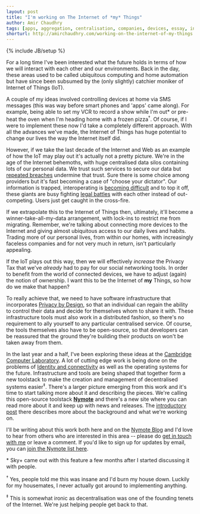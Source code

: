 ```yaml
---
layout: post
title: "I'm working on The Internet of *my* Things"
author: Amir Chaudhry
tags: [apps, aggregation, centralisation, companies, devices, essay, internet of things, nymote, ownership, privacy, rights, software, tech]
shorturl: http://amirchaudhry.com/working-on-the-internet-of-my-things
---
```

{% include JB/setup %}

For a long time I've been interested what the future holds in terms of how we will interact with each other and our environments.  Back in the day, these areas used to be called ubiquitous computing and home automation but have since been subsumed by the (only slightly) catchier moniker of Internet of Things (IoT).

A couple of my ideas involved controlling devices at home via SMS messages (this was way before smart phones and 'apps' came along).  For example, being able to set my VCR to record a show while I'm out\* or pre-heat the oven when I'm heading home with a frozen pizza<sup>&dagger;</sup>.  Of course, if I were to implement these now I'd take a completely different approach.  With all the advances we've made, the Internet of Things has huge potential to change our lives the way the Internet itself did.

However, if we take the last decade of the Internet and Web as an example of how the IoT may play out it's actually not a pretty picture.  We're in the age of the Internet behemoths, with huge centralised data silos containing lots of our personal data.  We trust such services to secure our data but [repeated breaches][dropbox-breaches] undermine that trust. Sure there is some choice among providers but it's fast becoming a case of "choose your dictator".  Our information is trapped, interoperating is [becoming difficult][eff-google-xmpp] and to top it off, these giants are busy fighting [legal battles][groklaw-apple] with each other instead of out-competing.  Users just get caught in the cross-fire.

If we extrapolate this to the Internet of Things then, ultimately, it'll become a winner-take-all-my-data arrangement, with lock-ins to restrict me from migrating.  Remember, we're talking about connecting more devices to the Internet and giving almost ubiquitous access to our daily lives and habits.  Trading more of our personal lives, from within our homes, with increasingly faceless companies and for not very much in return, isn't particularly appealing.

If the IoT plays out this way, then we will effectively *increase* the Privacy Tax that we've *already* had to pay for our social networking tools.  In order to benefit from the world of connected devices, we have to adjust (again) the notion of ownership.  I want this to be the Internet of **my** Things, so how do we make that happen?

To really achieve that, we need to have software infrastructure that incorporates [Privacy by Design][], so that an individual can regain the ability to control their data and decide for themselves whom to share it with.  These infrastructure tools must also work in a distributed fashion, so there's no requirement to ally yourself to any particular centralised service. Of course, the tools themselves also have to be open-source, so that developers can be reassured that the ground they're building their products on won't be taken away from them.

In the last year and a half, I've been exploring these ideas at the [Cambridge Computer Laboratory][].  A lot of cutting edge work is being done on the problems of [Identity and connectivity][signpost-post] as well as the operating systems for the future.  Infrastructure and tools are being shaped that together form a new toolstack to make the creation and management of decentralised systems easier<sup>&Dagger;</sup>.  There's a larger picture emerging from this work and it's time to start talking more about it and describing the pieces.  We're calling this open-source toolstack **[Nymote][]** and there's a new site where you can read more about it and keep up with news and releases.  The [introductory post][nymote-intro-blog] there describes more about the background and what we're working on.  

I'll be writing about this work both here and on the [Nymote Blog][] and I'd love to hear from others who are interested in this area -- please do [get in touch with me][about] or leave a comment.  If you'd like to sign up for updates by email, you can [join the Nymote list here][nymote-list].

[dropbox-breaches]: http://venturebeat.com/2012/08/01/dropbox-has-become-problem-child-of-cloud-security/
[eff-google-xmpp]: https://www.eff.org/deeplinks/2013/05/google-abandons-open-standards-instant-messaging
[groklaw-apple]: http://www.groklaw.net/article.php?story=20130523150909464
[Privacy by Design]: http://en.wikipedia.org/wiki/Privacy_by_Design
[Cambridge Computer Laboratory]: http://www.cl.cam.ac.uk
[signpost-post]: http://nymote.org/connected-devices-and-signpost
[Nymote]: http://nymote.org
[nymote-intro-blog]: http://nymote.org/blog/2013/introducing-nymote/
[Nymote Blog]: http://nymote.org/blog
[about]: /about
[nymote-list]: http://eepurl.com/mXYb1

<!-- footnotes -->
<p class="footnote">* Sky+ came out with this feature a few months after I started discussing it with people.</p>

<p class="footnote"><sup>&dagger;</sup> Yes, people told me this was insane and I'd burn my house down.  Luckily for my housemates, I never actually got around to implementing anything.</p>

<p class="footnote"><sup>&Dagger;</sup> This is somewhat ironic as decentralisation was one of the founding tenets of the Internet. We're just helping people get back to that.</p>
